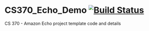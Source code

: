 # CS370_Echo_Demo [![Build Status](https://travis-ci.org/370-Alexa-Project/CS370_Echo_Demo.svg?branch=ssu-calendar)](https://travis-ci.org/370-Alexa-Project/CS370_Echo_Demo)
CS 370 - Amazon Echo project template code and details